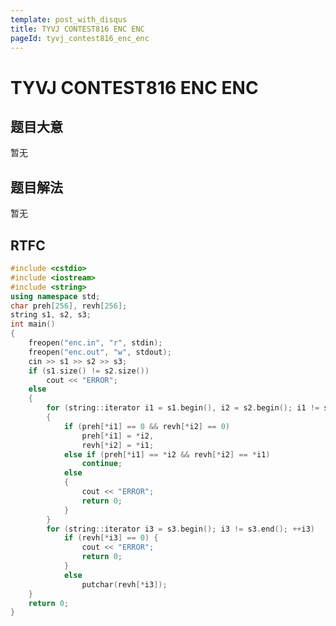 ```yaml
---
template: post_with_disqus
title: TYVJ CONTEST816 ENC ENC
pageId: tyvj_contest816_enc_enc
---
```


# TYVJ CONTEST816 ENC ENC
<span id="poem"></span><script>$(function(){$.ajax('/api/poem?rnd='+Date.now()+Math.random()).done(function(data){$('#poem').text(data);});});</script>
## 题目大意
暂无

## 题目解法
暂无

## RTFC

```cpp
#include <cstdio>
#include <iostream>
#include <string>
using namespace std;
char preh[256], revh[256];
string s1, s2, s3;
int main()
{
    freopen("enc.in", "r", stdin);
    freopen("enc.out", "w", stdout);
    cin >> s1 >> s2 >> s3;
    if (s1.size() != s2.size())
        cout << "ERROR";
    else
    {
        for (string::iterator i1 = s1.begin(), i2 = s2.begin(); i1 != s1.end(); ++i1, ++i2)
        {
            if (preh[*i1] == 0 && revh[*i2] == 0)
                preh[*i1] = *i2,
                revh[*i2] = *i1;
            else if (preh[*i1] == *i2 && revh[*i2] == *i1)
                continue;
            else
            {
                cout << "ERROR";
                return 0;
            }
        }
        for (string::iterator i3 = s3.begin(); i3 != s3.end(); ++i3)
            if (revh[*i3] == 0) {
                cout << "ERROR";
                return 0;
            }
            else
                putchar(revh[*i3]);
    }
    return 0;
}
```
<div id="__comment"></div>
